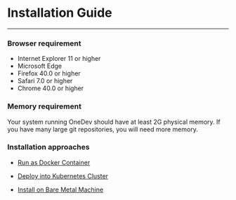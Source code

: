 # Installation Guide
----------

### Browser requirement

* Internet Explorer 11 or higher
* Microsoft Edge 
* Firefox 40.0 or higher
* Safari 7.0 or higher
* Chrome 40.0 or higher

### Memory requirement

Your system running OneDev should have at least 2G physical memory. If you have many large git repositories, you will need more memory. 

### Installation approaches

* [Run as Docker Container](run-as-docker-container.md)
  
* [Deploy into Kubernetes Cluster](deploy-into-k8s.md)

*  [Install on Bare Metal Machine](run-on-bare-metal-machine.md)